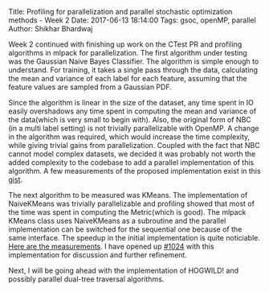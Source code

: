 Title: Profiling for parallelization and parallel stochastic optimization methods - Week 2
Date: 2017-06-13 18:14:00
Tags: gsoc, openMP, parallel
Author: Shikhar Bhardwaj

Week 2 continued with finishing up work on the CTest PR and profiling algorithms in 
mlpack for parallelization. The first algorithm under testing was the Gaussian Naive Bayes 
Classifier. The algorithm is simple enough to understand. For training, it takes a single 
pass through the data, calculating the mean and variance of each label for each feature, 
assuming that the feature values are sampled from a Gaussian PDF.

Since the algorithm is linear in the size of the dataset, any time spent in IO easily 
overshadows any time spent in computing the mean and variance of the data(which is very
small to begin with). Also, the original form of NBC (in a multi label setting) is not 
trivially parallelizable with OpenMP. A change in the algorithm was required, which would
increase the time complexity, while giving trivial gains from parallelization. Coupled with 
the fact that NBC cannot model complex datasets, we decided it was probably not worth the added
complexity to the codebase to add a parallel implementation of this algorithm. A few measurements
of the proposed implementation exist in this [gist](https://gist.github.com/shikharbhardwaj/238e0b152d7a575c9d2f6494208d87b1).

The next algorithm to be measured was KMeans. The implementation of NaiveKMeans was trivially 
parallelizable and profiling showed that most of the time was spent in computing the Metric(which is good).
The mlpack KMeans class uses NaiveKMeans as a subroutine and the parallel implementation can
be switched for the sequential one because of the same interface. The speedup in the initial
implementation is quite noticiable. [Here are the measurements](https://gist.github.com/shikharbhardwaj/89bf1f1e58b3730b4bfc00bb6373e222). I have opened up [#1024](https://github.com/mlpack/mlpack/pull/1024) with this implementation for 
discussion and further refinement.

Next, I will be going ahead with the implementation of HOGWILD! and possibly parallel dual-tree
traversal algorithms.
